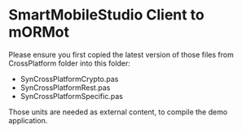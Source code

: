 SmartMobileStudio Client to mORMot
==================================

Please ensure you first copied the latest version of those files
from CrossPlatform folder into this folder:

- SynCrossPlatformCrypto.pas
- SynCrossPlatformRest.pas
- SynCrossPlatformSpecific.pas

Those units are needed as external content, to compile the 
demo application.

